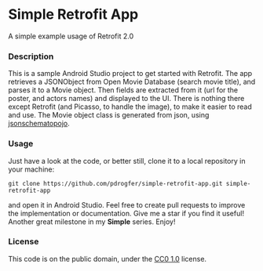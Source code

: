 # Simple Retrofit App
A simple example usage of Retrofit 2.0

### Description
This is a sample Android Studio project to get started with Retrofit. The app retrieves a JSONObject from Open Movie Database (search movie title), and parses it to a Movie object. Then fields are extracted from it (url for the poster, and actors names) and displayed to the UI. There is nothing there except Retrofit (and Picasso, to handle the image), to make it easier to read and use.
The Movie object class is generated from json, using [jsonschematopojo](http://www.jsonschema2pojo.org/).

### Usage
Just have a look at the code, or better still, clone it to a local repository in your machine:
```
git clone https://github.com/pdrogfer/simple-retrofit-app.git simple-retrofit-app
```
and open it in Android Studio. Feel free to create pull requests to improve the implementation or documentation. Give me a 
star if you find it useful!
Another great milestone in my **Simple** series. Enjoy!

### License

This code is on the public domain, under the [CC0 1.0](https://creativecommons.org/publicdomain/zero/1.0/) license.
